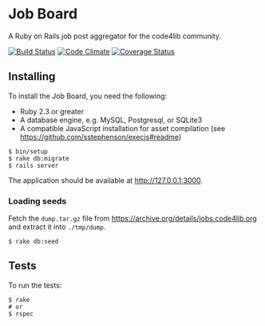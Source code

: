 # Job Board

A Ruby on Rails job post aggregator for the code4lib community.

[![Build Status](https://travis-ci.org/cbeer/job_board.svg?branch=master)](http://travis-ci.org/cbeer/job_board)
[![Code Climate](https://codeclimate.com/github/cbeer/job_board/badges/gpa.svg)](https://codeclimate.com/github/cbeer/job_board)
[![Coverage Status](https://coveralls.io/repos/cbeer/job_board/badge.svg)](https://coveralls.io/r/cbeer/job_board)
## Installing

To install the Job Board, you need the following:

- Ruby 2.3 or greater
- A database engine, e.g. MySQL, Postgresql, or SQLite3 
- A compatible JavaScript installation for asset compilation (see https://github.com/sstephenson/execjs#readme)

```console
$ bin/setup
$ rake db:migrate
$ rails server
```

The application should be available at http://127.0.0.1:3000.

### Loading seeds

Fetch the `dump.tar.gz` file from https://archive.org/details/jobs.code4lib.org and extract it into `./tmp/dump`.

```
$ rake db:seed
```

## Tests

To run the tests:

```console
$ rake
# or
$ rspec
```
